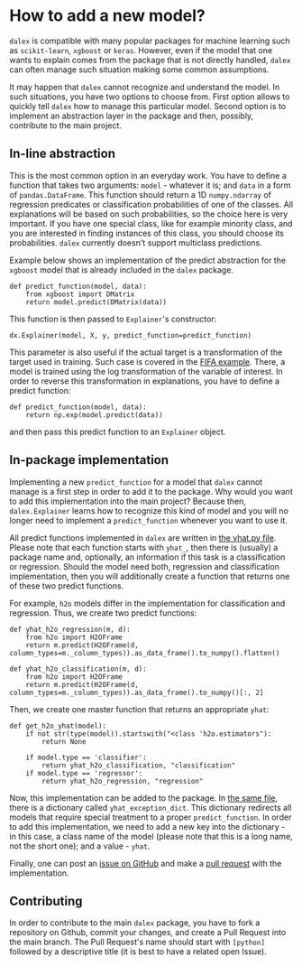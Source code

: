 
# How to add a new model?

`dalex` is compatible with many popular packages for machine learning such as `scikit-learn`, `xgboost` or `keras`. However, even if the model that one wants to explain comes from the package that is not directly handled, `dalex` can often manage such situation making some common assumptions.

It may happen that `dalex` cannot recognize and understand the model. In such situations, you have two options to choose from. First option allows to quickly tell `dalex` how to manage this particular model. Second option is to implement an abstraction layer in the package and then, possibly, contribute to the main project.

## In-line abstraction

This is the most common option in an everyday work. You have to define a function that takes two arguments: `model` - whatever it is; and `data` in a form of `pandas.DataFrame`. This function should return a 1D `numpy.ndarray` of regression predicates or classification probabilities of one of the classes. All explanations will be based on such probabilities, so the choice here is very important. If you have one special class, like for example minority class, and you are interested in finding instances of this class, you should choose its probabilities. `dalex` currently doesn't support multiclass predictions.

Example below shows an implementation of the predict abstraction for the `xgboost` model that is already included in the `dalex` package.

```
def predict_function(model, data):
    from xgboost import DMatrix
    return model.predict(DMatrix(data))
```

This function is then passed to `Explainer`'s constructor:

```
dx.Explainer(model, X, y, predict_function=predict_function)
```

This parameter is also useful if the actual target is a transformation of the target used in training. Such case is covered in the [FIFA example](https://github.com/ModelOriented/DALEX-docs/blob/master/jupyter-notebooks/python-dalex-fifa.html). There, a model is trained using the log transformation of the variable of interest. In order to reverse this transformation in explanations, you have to define a predict function:

```
def predict_function(model, data):
    return np.exp(model.predict(data))
```

and then pass this predict function to an `Explainer` object.

## In-package implementation

Implementing a new `predict_function` for a model that `dalex` cannot manage is a first step in order to add it to the package. Why would you want to add this implementation into the main project? Because then, `dalex.Explainer` learns how to recognize this kind of model and you will no longer need to implement a `predict_function` whenever you want to use it.

All predict functions implemented in `dalex` are written in [the yhat.py file](https://github.com/ModelOriented/DALEX/blob/master/python/dalex/dalex/_explainer/yhat.py). Please note that each function starts with `yhat_`, then there is (usually) a package name and, optionally, an information if this task is a classification or regression. Should the model need both, regression and classification implementation, then you will additionally create a function that returns one of these two predict functions.

For example, `h2o` models differ in the implementation for classification and regression. Thus, we create two predict functions:

```
def yhat_h2o_regression(m, d):
    from h2o import H2OFrame
    return m.predict(H2OFrame(d, column_types=m._column_types)).as_data_frame().to_numpy().flatten()

def yhat_h2o_classification(m, d):
    from h2o import H2OFrame
    return m.predict(H2OFrame(d, column_types=m._column_types)).as_data_frame().to_numpy()[:, 2]
```

Then, we create one master function that returns an appropriate `yhat`:

```
def get_h2o_yhat(model):
    if not str(type(model)).startswith("<class 'h2o.estimators"):
        return None
    
    if model.type == 'classifier':
        return yhat_h2o_classification, "classification"
    if model.type == 'regressor':
        return yhat_h2o_regression, "regression"
```

Now, this implementation can be added to the package. In [the same file](https://github.com/ModelOriented/DALEX/blob/master/python/dalex/dalex/_explainer/yhat.py), there is a dictionary called `yhat_exception_dict`. This dictionary redirects all models that require special treatment to a proper `predict_function`. In order to add this implementation, we need to add a new key into the dictionary - in this case, a class name of the model (please note that this is a long name, not the short one); and a value - `yhat`.

Finally, one can post an [issue on GitHub](https://github.com/ModelOriented/DALEX/issues/new) and make a [pull request](https://github.com/ModelOriented/DALEX/compare) with the implementation.

## Contributing

In order to contribute to the main `dalex` package, you have to fork a repository on Github, commit your changes, and create a Pull Request into the main branch. The Pull Request's name should start with `[python]` followed by a descriptive title (it is best to have a related open Issue).